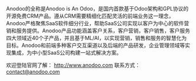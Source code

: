 Anodoo的全称是Anodoo is An Odoo，是国内首款基于Odoo架构和GPL协议的开源免费CRM产品。遵从CRM需要精细化匹配灵活的前端业务这一理念，Anodoo严格聚焦SaaS软件细分行业，帮助SaaS公司实现以客户为中心的软件营销和服务提供。Anodoo产品功能涵盖客户关系，客户营销，客户销售，客户服务四大领域近40个子产品，并且基于ML/AI，以实现营销，销售和服务的智慧化为目标。Anodoo和前端多种客户交互渠道以及后端的产品研发，企业管理领域等实现集成，为中小型SaaS公司构建一站式解决方案。

欢迎登陆官网了解： http://www.anodoo.com
联系方式： contact@anodoo.com
